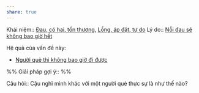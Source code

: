 ```yaml
---
share: true
---
```

Khái niệm:: [Đau, có hại, tổn thương](../../T%E1%BB%AB%20%C4%91i%E1%BB%83n/Trung%20t%C3%ADnh/%C4%90au,%20c%C3%B3%20h%E1%BA%A1i,%20t%E1%BB%95n%20th%C6%B0%C6%A1ng.md), [Lồng, áp đặt, tự do](../../T%E1%BB%AB%20%C4%91i%E1%BB%83n/Trung%20t%C3%ADnh/L%E1%BB%93ng,%20%C3%A1p%20%C4%91%E1%BA%B7t,%20t%E1%BB%B1%20do.md)
Lý do:: [Nỗi đau sẽ không bao giờ hết](../../Quan%20%C4%91i%E1%BB%83m,%20th%C3%A1i%20%C4%91%E1%BB%99,%20nguy%C3%AAn%20t%E1%BA%AFc%20s%E1%BB%91ng,%20%C4%91i%E1%BB%81u%20m%C3%ACnh%20th%E1%BA%A5y%20ho%E1%BA%B7c%20c%E1%BA%A3m%20nh%E1%BA%ADn/N%E1%BB%97i%20%C4%91au%20s%E1%BA%BD%20kh%C3%B4ng%20bao%20gi%E1%BB%9D%20h%E1%BA%BFt.md)

Hệ quả của vấn đề này:
- [Người què thì không bao giờ đi được](./Ng%C6%B0%E1%BB%9Di%20qu%C3%A8%20th%C3%AC%20kh%C3%B4ng%20bao%20gi%E1%BB%9D%20%C4%91i%20%C4%91%C6%B0%E1%BB%A3c.md)


%%
Giải pháp gợi ý:: 
%%


Câu hỏi:: Cậu nghĩ mình khác với một người què thực sự là như thế nào?

